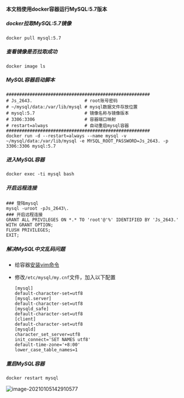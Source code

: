 #### 本文档使用docker容器运行MySQL:5.7版本

##### docker拉取MySQL:5.7镜像

```shell
docker pull mysql:5.7
```

##### 查看镜像是否拉取成功

```shell
docker image ls
```

##### MySQL容器启动脚本

```shell
#######################################################
# Js_2643.                    # root账号密码
# ~/mysql/data:/var/lib/mysql # mysql数据文件存放位置
# mysql:5.7                   # 镜像名称与镜像版本
# 3306:3306                   # 容器端口映射
# restart=always              # 自动重启mysql容器
#######################################################
docker run -d --restart=always --name mysql -v ~/mysql/data:/var/lib/mysql -e MYSQL_ROOT_PASSWORD=Js_2643. -p 3306:3306 mysql:5.7
```

##### 进入MySQL容器

```shell
docker exec -ti mysql bash
```

##### 开启远程连接

```shell
### 登陆mysql
mysql -uroot -pJs_2643\.
### 开启远程连接
GRANT ALL PRIVILEGES ON *.* TO 'root'@'%' IDENTIFIED BY 'Js_2643.' WITH GRANT OPTION;
FLUSH PRIVILEGES;
EXIT;
```

##### 解决MySQL中文乱码问题

-   给容器[安装vim命令](./docker安装vim.md)

-   修改`/etc/mysql/my.cnf`文件，加入以下配置

    ```shell
    [mysql]
    default-character-set=utf8
    [mysql.server]
    default-character-set=utf8
    [mysqld_safe]
    default-character-set=utf8
    [client]
    default-character-set=utf8
    [mysqld]
    character_set_server=utf8
    init_connect='SET NAMES utf8'
    default-time-zone='+8:00'
    lower_case_table_names=1
    ```

##### 重启MySQL容器

```shell
docker restart mysql
```

![image-20210105142910577](https://typroa12138.oss-cn-hangzhou.aliyuncs.com/image/2021/01/2021010514291010.png)